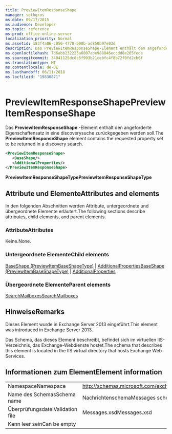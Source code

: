 ```yaml
---
title: PreviewItemResponseShape
manager: sethgros
ms.date: 09/17/2015
ms.audience: Developer
ms.topic: reference
ms.prod: office-online-server
localization_priority: Normal
ms.assetid: 183f4a06-c056-4770-b00b-ad850b97e03d
description: Das PreviewItemResponseShape-Element enthält den angeforderte Eigenschaftensatz in eine discoverysuche zurückgegeben werden soll.
ms.openlocfilehash: 7d6abb232225a6807abe988846eccdd8e265fede
ms.sourcegitcommit: 34041125dc8c5f993b21cebfc4f8b72f0fd2cb6f
ms.translationtype: MT
ms.contentlocale: de-DE
ms.lasthandoff: 06/11/2018
ms.locfileid: "19830871"
---
```

# <a name="previewitemresponseshape"></a><span data-ttu-id="002bf-103">PreviewItemResponseShape</span><span class="sxs-lookup"><span data-stu-id="002bf-103">PreviewItemResponseShape</span></span>

<span data-ttu-id="002bf-104">Das **PreviewItemResponseShape** -Element enthält den angeforderte Eigenschaftensatz in eine discoverysuche zurückgegeben werden soll.</span><span class="sxs-lookup"><span data-stu-id="002bf-104">The **PreviewItemResponseShape** element contains the requested property set to be returned in a discovery search.</span></span> 
  
```XML
<PreviewItemResponseShape>
   <BaseShape/>
   <AdditionalProperties/>
</PreviewItemResponseShape>
```

 <span data-ttu-id="002bf-105">**PreviewItemResponseShapeType**</span><span class="sxs-lookup"><span data-stu-id="002bf-105">**PreviewItemResponseShapeType**</span></span>
## <a name="attributes-and-elements"></a><span data-ttu-id="002bf-106">Attribute und Elemente</span><span class="sxs-lookup"><span data-stu-id="002bf-106">Attributes and elements</span></span>

<span data-ttu-id="002bf-107">In den folgenden Abschnitten werden Attribute, untergeordnete und übergeordnete Elemente erläutert.</span><span class="sxs-lookup"><span data-stu-id="002bf-107">The following sections describe attributes, child elements, and parent elements.</span></span>
  
### <a name="attributes"></a><span data-ttu-id="002bf-108">Attribute</span><span class="sxs-lookup"><span data-stu-id="002bf-108">Attributes</span></span>

<span data-ttu-id="002bf-109">Keine.</span><span class="sxs-lookup"><span data-stu-id="002bf-109">None.</span></span>
  
### <a name="child-elements"></a><span data-ttu-id="002bf-110">Untergeordnete Elemente</span><span class="sxs-lookup"><span data-stu-id="002bf-110">Child elements</span></span>

<span data-ttu-id="002bf-111">[BaseShape (PreviewItemBaseShapeType)](baseshape-previewitembaseshapetype.md) | [AdditionalProperties](additionalproperties.md)</span><span class="sxs-lookup"><span data-stu-id="002bf-111">[BaseShape (PreviewItemBaseShapeType)](baseshape-previewitembaseshapetype.md) | [AdditionalProperties](additionalproperties.md)</span></span>
  
### <a name="parent-elements"></a><span data-ttu-id="002bf-112">Übergeordnete Elemente</span><span class="sxs-lookup"><span data-stu-id="002bf-112">Parent elements</span></span>

[<span data-ttu-id="002bf-113">SearchMailboxes</span><span class="sxs-lookup"><span data-stu-id="002bf-113">SearchMailboxes</span></span>](searchmailboxes.md)
  
## <a name="remarks"></a><span data-ttu-id="002bf-114">Hinweise</span><span class="sxs-lookup"><span data-stu-id="002bf-114">Remarks</span></span>

<span data-ttu-id="002bf-115">Dieses Element wurde in Exchange Server 2013 eingeführt.</span><span class="sxs-lookup"><span data-stu-id="002bf-115">This element was introduced in Exchange Server 2013.</span></span>
  
<span data-ttu-id="002bf-116">Das Schema, das dieses Element beschreibt, befindet sich im virtuellen IIS-Verzeichnis, das Exchange-Webdienste hostet.</span><span class="sxs-lookup"><span data-stu-id="002bf-116">The schema that describes this element is located in the IIS virtual directory that hosts Exchange Web Services.</span></span>
  
## <a name="element-information"></a><span data-ttu-id="002bf-117">Informationen zum Element</span><span class="sxs-lookup"><span data-stu-id="002bf-117">Element information</span></span>

|||
|:-----|:-----|
|<span data-ttu-id="002bf-118">Namespace</span><span class="sxs-lookup"><span data-stu-id="002bf-118">Namespace</span></span>  <br/> |http://schemas.microsoft.com/exchange/services/2006/messages  <br/> |
|<span data-ttu-id="002bf-119">Name des Schemas</span><span class="sxs-lookup"><span data-stu-id="002bf-119">Schema name</span></span>  <br/> |<span data-ttu-id="002bf-120">Nachrichtenschema</span><span class="sxs-lookup"><span data-stu-id="002bf-120">Messages schema</span></span>  <br/> |
|<span data-ttu-id="002bf-121">Überprüfungsdatei</span><span class="sxs-lookup"><span data-stu-id="002bf-121">Validation file</span></span>  <br/> |<span data-ttu-id="002bf-122">Messages.xsd</span><span class="sxs-lookup"><span data-stu-id="002bf-122">Messages.xsd</span></span>  <br/> |
|<span data-ttu-id="002bf-123">Kann leer sein</span><span class="sxs-lookup"><span data-stu-id="002bf-123">Can be empty</span></span>  <br/> ||
   

